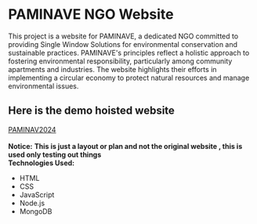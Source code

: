 
# PAMINAVE NGO Website
 This project is a website for PAMINAVE, a dedicated NGO committed to providing Single Window Solutions for environmental conservation and sustainable practices. PAMINAVE's principles reflect a holistic approach to fostering environmental responsibility, particularly among community apartments and industries. The website highlights their efforts in implementing a circular economy to protect natural resources and manage environmental issues.

## Here is the demo hoisted website
<a href="https://paminave2024.netlify.app/">PAMINAV2024</a><br><br>
<strong>Notice:</strong>
<strong>This is just a layout or plan and not the original website , this is used only testing out things </strong><br>
<strong>Technologies Used:</strong>
<ul>
<li>HTML</li>
<li>CSS</li>
<li>JavaScript</li>
<li>Node.js</li>
<li>MongoDB</li>
</ul>
